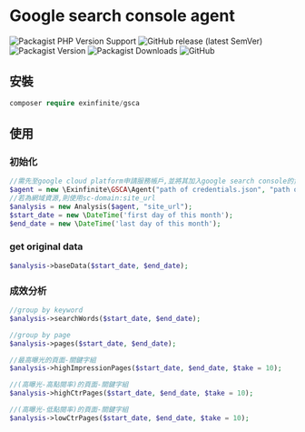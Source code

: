 # Google search console agent

![Packagist PHP Version Support](https://img.shields.io/packagist/php-v/exinfinite/gsca)
![GitHub release (latest SemVer)](https://img.shields.io/github/v/release/exinfinite/GSCA)
![Packagist Version](https://img.shields.io/packagist/v/exinfinite/gsca)
![Packagist Downloads](https://img.shields.io/packagist/dt/exinfinite/gsca)
![GitHub](https://img.shields.io/github/license/exinfinite/GSCA)

## 安裝

```php
composer require exinfinite/gsca
```

## 使用

### 初始化

```php
//需先至google cloud platform申請服務帳戶,並將其加入google search console的資源中
$agent = new \Exinfinite\GSCA\Agent("path of credentials.json", "path of cache dir");
//若為網域資源,則使用sc-domain:site_url
$analysis = new Analysis($agent, "site_url");
$start_date = new \DateTime('first day of this month');
$end_date = new \DateTime('last day of this month');
```

### get original data

```php
$analysis->baseData($start_date, $end_date);
```

### 成效分析

```php
//group by keyword
$analysis->searchWords($start_date, $end_date);

//group by page
$analysis->pages($start_date, $end_date);

//最高曝光的頁面-關鍵字組
$analysis->highImpressionPages($start_date, $end_date, $take = 10);

//(高曝光-高點閱率)的頁面-關鍵字組
$analysis->highCtrPages($start_date, $end_date, $take = 10);

//(高曝光-低點閱率)的頁面-關鍵字組
$analysis->lowCtrPages($start_date, $end_date, $take = 10);
```
